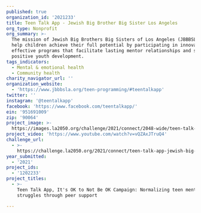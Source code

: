 ```yaml
---
published: true
organization_id: '2021233'
title: Teen Talk App - Jewish Big Brother Big Sister Los Angeles
org_type: Nonprofit
org_summary: >-
  The mission of Jewish Big Brothers Big Sisters of Los Angeles (JBBBSLA) is to
  help children achieve their full potential by participating in innovative,
  effective programs that facilitate lasting mentor relationships and support
  positive youth development.
tags_indicators:
  - Mental & emotional health
  - Community health
charity_navigator_url: ''
organization_website:
  - 'https://www.jbbbsla.org/teen-programming/#teentalkapp'
twitter: ''
instagram: '@teentalkapp'
facebook: 'https://www.facebook.com/teentalkapp/'
ein: '951691009'
zip: '90064'
project_image: >-
  https://images.la2050.org/challenge/2021/connect/2048-wide/teen-talk-app-jewish-big-brother-big-sister-los-angeles.jpg
project_video: 'https://www.youtube.com/watch?v=vQZAxJTruQ4'
challenge_url:
  - >-
    https://challenge.la2050.org/2021/connect/teen-talk-app-jewish-big-brother-big-sister-los-angeles/
year_submitted:
  - '2021'
project_ids:
  - '1202233'
project_titles:
  - >-
    Teen Talk App, It's OK to Not Be OK Campaign: Normalizing teen mental health
    struggles through peer support

---
```

